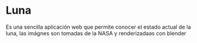 # Luna
Es una sencilla aplicación web que permite conocer el estado actual de la luna, las imágnes son tomadas de la NASA y renderizadaas con blender
